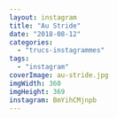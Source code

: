 ```yaml
---
layout: instagram
title: "Au Stride"
date: "2018-08-12"
categories: 
  - "trucs-instagrammes"
tags: 
  - "instagram"
coverImage: au-stride.jpg
imgWidth: 360
imgHeight: 369
instagram: BmYihCMjnpb
---
```

